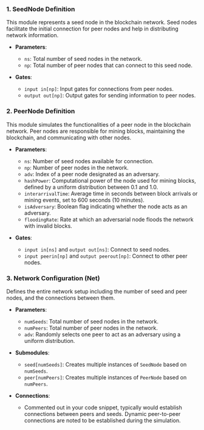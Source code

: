 ### 1. **SeedNode Definition**
This module represents a seed node in the blockchain network. Seed nodes facilitate the initial connection for peer nodes and help in distributing network information.

- **Parameters**:
  - `ns`: Total number of seed nodes in the network.
  - `np`: Total number of peer nodes that can connect to this seed node.
  
- **Gates**:
  - `input in[np]`: Input gates for connections from peer nodes.
  - `output out[np]`: Output gates for sending information to peer nodes.

### 2. **PeerNode Definition**
This module simulates the functionalities of a peer node in the blockchain network. Peer nodes are responsible for mining blocks, maintaining the blockchain, and communicating with other nodes.

- **Parameters**:
  - `ns`: Number of seed nodes available for connection.
  - `np`: Number of peer nodes in the network.
  - `adv`: Index of a peer node designated as an adversary.
  - `hashPower`: Computational power of the node used for mining blocks, defined by a uniform distribution between 0.1 and 1.0.
  - `interarrivalTime`: Average time in seconds between block arrivals or mining events, set to 600 seconds (10 minutes).
  - `isAdversary`: Boolean flag indicating whether the node acts as an adversary.
  - `floodingRate`: Rate at which an adversarial node floods the network with invalid blocks.

- **Gates**:
  - `input in[ns]` and `output out[ns]`: Connect to seed nodes.
  - `input peerin[np]` and `output peerout[np]`: Connect to other peer nodes.

### 3. **Network Configuration (Net)**
Defines the entire network setup including the number of seed and peer nodes, and the connections between them.

- **Parameters**:
  - `numSeeds`: Total number of seed nodes in the network.
  - `numPeers`: Total number of peer nodes in the network.
  - `adv`: Randomly selects one peer to act as an adversary using a uniform distribution.

- **Submodules**:
  - `seed[numSeeds]`: Creates multiple instances of `SeedNode` based on `numSeeds`.
  - `peer[numPeers]`: Creates multiple instances of `PeerNode` based on `numPeers`.

- **Connections**:
  - Commented out in your code snippet, typically would establish connections between peers and seeds. Dynamic peer-to-peer connections are noted to be established during the simulation.